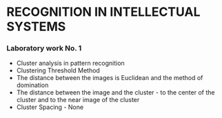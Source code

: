 # RECOGNITION IN INTELLECTUAL SYSTEMS

### Laboratory work No. 1
* Cluster analysis in pattern recognition
* Clustering Threshold Method
* The distance between the images is Euclidean and the method of domination
* The distance between the image and the cluster - to the center of the cluster and to the near image of the cluster
* Cluster Spacing - None 
